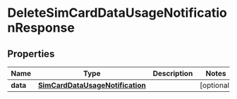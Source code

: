 

# DeleteSimCardDataUsageNotificationResponse


## Properties

Name | Type | Description | Notes
------------ | ------------- | ------------- | -------------
**data** | [**SimCardDataUsageNotification**](SimCardDataUsageNotification.md) |  |  [optional]



